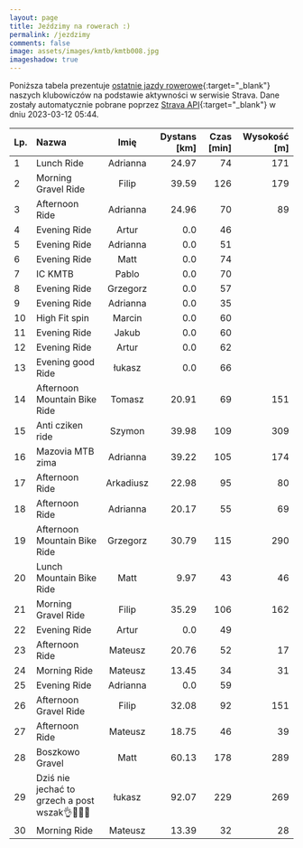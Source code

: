 ```yaml
---
layout: page
title: Jeździmy na rowerach :)
permalink: /jezdzimy
comments: false
image: assets/images/kmtb/kmtb008.jpg
imageshadow: true
---
```


Poniższa tabela prezentuje [ostatnie jazdy rowerowe](https://www.strava.com/clubs/336381){:target="_blank"} naszych klubowiczów na podstawie aktywności w serwisie Strava. Dane zostały automatycznie pobrane poprzez [Strava API](https://developers.strava.com/docs/reference/#api-Clubs-getClubActivitiesById){:target="_blank"} w dniu 2023-03-12 05:44.

Lp. | Nazwa | Imię | Dystans [km] | Czas [min] | Wysokość [m]
:--- | :--- | :---: | ---: | ---: | ---:
1|Lunch Ride|Adrianna|24.97|74|171
2|Morning Gravel Ride|Filip|39.59|126|179
3|Afternoon Ride|Adrianna|24.96|70|89
4|Evening Ride|Artur|0.0|46|
5|Evening Ride|Adrianna|0.0|51|
6|Evening Ride|Matt|0.0|74|
7|IC KMTB|Pablo|0.0|70|
8|Evening Ride|Grzegorz|0.0|57|
9|Evening Ride|Adrianna|0.0|35|
10|High Fit spin |Marcin|0.0|60|
11|Evening Ride|Jakub|0.0|60|
12|Evening Ride|Artur|0.0|62|
13|Evening good  Ride|łukasz|0.0|66|
14|Afternoon Mountain Bike Ride|Tomasz|20.91|69|151
15|Anti cziken ride|Szymon|39.98|109|309
16|Mazovia MTB zima|Adrianna|39.22|105|174
17|Afternoon Ride|Arkadiusz|22.98|95|80
18|Afternoon Ride|Adrianna|20.17|55|69
19|Afternoon Mountain Bike Ride|Grzegorz|30.79|115|290
20|Lunch Mountain Bike Ride|Matt|9.97|43|46
21|Morning Gravel Ride|Filip|35.29|106|162
22|Evening Ride|Artur|0.0|49|
23|Afternoon Ride|Mateusz|20.76|52|17
24|Morning Ride|Mateusz|13.45|34|31
25|Evening Ride|Adrianna|0.0|59|
26|Afternoon Gravel Ride|Filip|32.08|92|151
27|Afternoon Ride|Mateusz|18.75|46|39
28|Boszkowo Gravel|Matt|60.13|178|289
29|Dziś nie jechać to grzech a post wszak👌🚴🤠🌊|łukasz|92.07|229|269
30|Morning Ride|Mateusz|13.39|32|28
